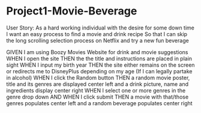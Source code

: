 # Project1-Movie-Beverage

User Story:
As a hard working individual with the desire for some down time
I want an easy process to find a movie and drink recipe
So that I can skip the long scrolling selection process on Netflix and try a new fun beverage

GIVEN I am using Boozy Movies Website for drink and movie suggestions
WHEN I open the site
THEN the the title and instructions are placed in plain sight
WHEN I input my birth year
THEN the site either remains on the screen or redirects me to DisneyPlus depending on my age (If I can legally partake in alcohol)
WHEN I click the Random button
THEN a random movie poster, title and its genres are displayed center left and a drink picture, name and ingredients display center right
WHEN I select one or more genres in the genre drop down
AND WHEN I click submit
THEN a movie with that/those genres populates center left and a random beverage populates center right